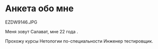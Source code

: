 # Анкета обо мне 

EZDW9146.JPG

Меня зовут Салават, мне 22 года .

Прохожу курсы Нетологии по-специальности Инженер тестировщик.

